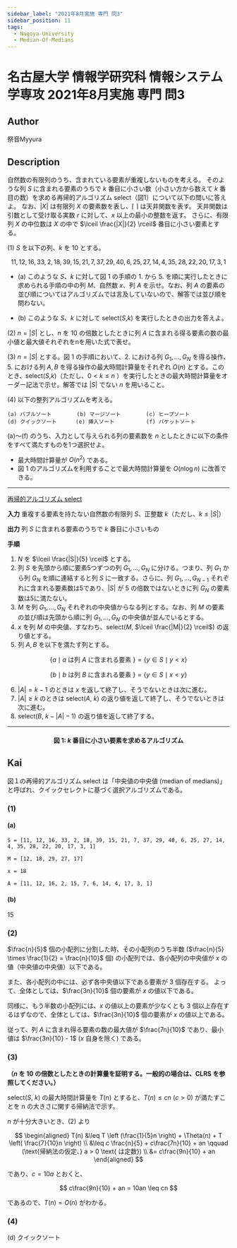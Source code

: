 ```yaml
---
sidebar_label: "2021年8月実施 専門 問3"
sidebar_position: 11
tags:
  - Nagoya-University
  - Median-Of-Medians
---
```

# 名古屋大学 情報学研究科 情報システム学専攻 2021年8月実施 専門 問3

## **Author**
祭音Myyura

## **Description**
自然数の有限列のうち、含まれている要素が重複しないものを考える。
そのような列 $S$ に含まれる要素のうちで $k$ 番目に小さい数（小さい方から数えて $k$ 番目の数）を求める再帰的アルゴリズム select（図1）について以下の問いに答えよ。
なお、$|X|$ は有限列 $X$ の要素数を表し、$\lceil \ \rceil$ は天井関数を表す。
天井関数は引数として受け取る実数 $r$ に対して、$x$ 以上の最小の整数を返す。
さらに、有限列 $X$ の中位数は $X$ の中で $\lceil \frac{|X|}{2} \rceil$ 番目に小さい要素とする。

(1) $S$ を以下の列、$k$ を $10$ とする。

$$
11, 12, 16, 33, 2, 18, 39, 15, 21, 7, 37, 29, 40, 6, 25, 27, 14, 4, 35, 28, 22, 20, 17, 3, 1
$$

- (a) このような $S、k$ に対して図 1 の手順の 1. から 5. を順に実行したときに求められる手順の中の列 $M$、自然数 $x$、列 $A$ を示せ。なお、列 $A$ の要素の並び順についてはアルゴリズムでは言及していないので、解答では並び順を問わない。

- (b) このような $S、k$ に対して select($S$,$k$) を実行したときの出力を答えよ。

(2) $n = |S|$ とし、$n$ を $10$ の倍数としたときに列 $A$ に含まれる得る要素の数の最小値と最大値それぞれをnを用いた式で表せ。

(3) $n = |S|$ とする。図 1 の手順において、2. における列 $G_1, \ldots, G_N$ を得る操作、5. における列 $A, B$ を得る操作の最大時間計算量をそれぞれ $O(n)$ とする。このとき、select($S$,$k$)（ただし、$0 < k \leq n$ ）を実行したときの最大時間計算量をオーダー記法で示せ。解答では $|S|$ でない $n$ を用いること。

(4) 以下の整列アルゴリズムを考える。

```text
(a) バブルソート        (b) マージソート        (c) ヒープソート
(d) クイックソート      (e) 挿入ソート          (f) バケットソート
```

(a)〜(f) のうち、入力として与えられる列の要素数を $n$ としたときに以下の条件をすべて満たすものを1つ選択せよ。

- 最大時間計算量が $O(n^2)$ である。
- 図 1 のアルゴリズムを利用することで最大時間計算量を $O(n \log n)$ に改善できる。

---------------------------

<u> 再帰的アルゴリズム select </u>

**入力** 重複する要素を持たない自然数の有限列 $S$、正整数 $k$（ただし、$k \leq |S|$）

**出力** 列 $S$ に含まれる要素のうちで $k$ 番目に小さいもの

**手順**

1. $N$ を $\lceil \frac{|S|}{5} \rceil$ とする。
2. 列 $S$ を先頭から順に要素5つずつの列 $G_1, \ldots, G_N$ に分ける。つまり、列 $G_1$ から列 $G_N$ を順に連結すると列 $S$ に一致する。さらに、列 $G_1, \ldots, G_{N-1}$ それぞれに含まれる要素数は5であり、$|S|$ が $5$ の倍数ではないときに列 $G_N$ の要素数は5に満たない。
3. $M$ を列 $G_1, \ldots, G_N$ それぞれの中央値からなる列とする。なお、列 $M$ の要素の並び順は先頭から順に列 $G_1, \ldots, G_N$ の中央値が並んでいるとする。
4. $x$ を列 $M$ の中央値、すなわち、select($M$, $\lceil \frac{|M|}{2} \rceil$) の返り値とする。
5. 列 $A, B$ を以下を満たす列とする。

$$
\{a \mid a \text{ は列 } A \text{ に含まれる要素 }\} = \{y \in S \mid y < x\}
$$

$$
\{b \mid b \text{ は列 } B \text{ に含まれる要素 }\} = \{y \in S \mid x < y\}
$$

6. $|A| = k - 1$ のときは $x$ を返して終了し、そうでないときは次に進む。
7. $|A| \geq k$ のときは select($A$, $k$) の返り値を返して終了し、そうでないときは次に進む。
8. select($B$, $k - |A| - 1$) の返り値を返して終了する。

---------------------------

#### <center> 図 1: $k$ 番目に小さい要素を求めるアルゴリズム


## **Kai**
図１の再帰的アルゴリズム select は「中央値の中央値 (median of medians)」と呼ばれ、クイックセレクトに基づく選択アルゴリズムである。

### (1)
#### (a)
```text
S = [11, 12, 16, 33, 2, 18, 39, 15, 21, 7, 37, 29, 40, 6, 25, 27, 14, 4, 35, 28, 22, 20, 17, 3, 1]

M = [12, 18, 29, 27, 17]

x = 18

A = [11, 12, 16, 2, 15, 7, 6, 14, 4, 17, 3, 1]
```

#### (b)
15

### (2)
$\frac{n}{5}$ 個の小配列に分割した時、その小配列のうち半数 ($\frac{n}{5} \times \frac{1}{2} = \frac{n}{10}$ 個) の小配列では、各小配列の中央値が $x$ の値（中央値の中央値）以下である。

また、各小配列の中には、必ず各中央値以下である要素が $3$ 個存在する。
よって、全体としては、$\frac{3n}{10}$ 個の要素が $x$ の値以下である。

同様に、もう半数の小配列には、$x$ の値以上の要素が少なくとも $3$ 個以上存在するはずなので、全体としては、$\frac{3n}{10}$ 個の要素が $x$ の値以上である。

従って、列 $A$ に含まれ得る要素の数の最大値が $\frac{7n}{10}$ であり、最小値は $\frac{3n}{10} - 1$ ($x$ 自身を除く) である。

### (3)
**（$n$ を $10$ の倍数としたときの計算量を証明する。一般的の場合は、CLRS を参照してください。）**

select($S$, $k$) の最大時間計算量を $T(n)$ とすると、$T(n) \leq cn \ (c > 0)$ が満たすことを $n$ の大きさに関する帰納法で示す。

$n$ が十分大きいとき、(2) より

$$
\begin{aligned}
T(n) &\leq T \left (\frac{1}{5}n \right) + \Theta(n) + T \left( \frac{7}{10}n \right) \\
&\leq c \frac{n}{5} + c\frac{7n}{10} + an \qquad (\text{帰納法の仮定、} a > 0 \text{ は定数}) \\
&= c\frac{9n}{10} + an
\end{aligned} 
$$

であり、$c = 10a$ とおくと、

$$
c\frac{9n}{10} + an = 10an \leq cn
$$

であるので、$T(n) = O(n)$ がわかる。

### (4)
(d) クイックソート